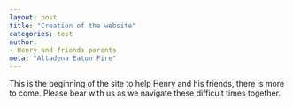 ```yaml
---
layout: post
title: "Creation of the website"
categories: test
author:
- Henry and friends parents
meta: "Altadena Eaton Fire"
---
```


This is the beginning of the site to help Henry and his friends, there is more to come. Please bear with us as we navigate these difficult times together.
